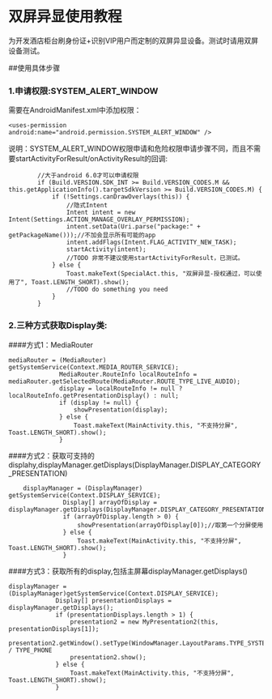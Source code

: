 # 双屏异显使用教程
为开发酒店柜台刷身份证+识别VIP用户而定制的双屏异显设备。测试时请用双屏设备测试。

##使用具体步骤

### 1.申请权限:SYSTEM_ALERT_WINDOW
需要在AndroidManifest.xml中添加权限：

    <uses-permission  android:name="android.permission.SYSTEM_ALERT_WINDOW" />
    
说明：SYSTEM_ALERT_WINDOW权限申请和危险权限申请步骤不同，而且不需要startActivityForResult/onActivityResult的回调:

            //大于android 6.0才可以申请权限
            if (Build.VERSION.SDK_INT >= Build.VERSION_CODES.M && this.getApplicationInfo().targetSdkVersion >= Build.VERSION_CODES.M) {
                if (!Settings.canDrawOverlays(this)) {
                    //隐式Intent
                    Intent intent = new Intent(Settings.ACTION_MANAGE_OVERLAY_PERMISSION);
                    intent.setData(Uri.parse("package:" + getPackageName()));//不加会显示所有可能的app
                    intent.addFlags(Intent.FLAG_ACTIVITY_NEW_TASK);
                    startActivity(intent);
                    //TODO 非常不建议使用startActivityForResult，已测试。
                } else {
                    Toast.makeText(SpecialAct.this, "双屏异显-授权通过，可以使用了", Toast.LENGTH_SHORT).show();
                    //TODO do something you need
                }
            }

 ### 2.三种方式获取Display类:
 
####方式1：MediaRouter
  
    mediaRouter = (MediaRouter) getSystemService(Context.MEDIA_ROUTER_SERVICE);
                  MediaRouter.RouteInfo localRouteInfo = mediaRouter.getSelectedRoute(MediaRouter.ROUTE_TYPE_LIVE_AUDIO);
                  display = localRouteInfo != null ? localRouteInfo.getPresentationDisplay() : null;
                  if (display != null) {
                      showPresentation(display);
                  } else {
                      Toast.makeText(MainActivity.this, "不支持分屏", Toast.LENGTH_SHORT).show();
                  }

  
####方式2：获取可支持的displahy,displayManager.getDisplays(DisplayManager.DISPLAY_CATEGORY_PRESENTATION)
   
        displayManager = (DisplayManager) getSystemService(Context.DISPLAY_SERVICE);
                   Display[] arrayOfDisplay = displayManager.getDisplays(DisplayManager.DISPLAY_CATEGORY_PRESENTATION);
                   if (arrayOfDisplay.length > 0) {
                       showPresentation(arrayOfDisplay[0]);//取第一个分屏使用
                   } else {
                       Toast.makeText(MainActivity.this, "不支持分屏", Toast.LENGTH_SHORT).show();
                   }
                   
####方式3：获取所有的display,包括主屏幕displayManager.getDisplays()
 
    displayManager = (DisplayManager)getSystemService(Context.DISPLAY_SERVICE);
                 Display[] presentationDisplays = displayManager.getDisplays();
                 if (presentationDisplays.length > 1) {
                     presentation2 = new MyPresentation2(this, presentationDisplays[1]);
                     presentation2.getWindow().setType(WindowManager.LayoutParams.TYPE_SYSTEM_ALERT);//TYPE_SYSTEM_ALERT / TYPE_PHONE
                     presentation2.show();
                 } else {
                     Toast.makeText(MainActivity.this, "不支持分屏", Toast.LENGTH_SHORT).show();
                 }
 
 ##           